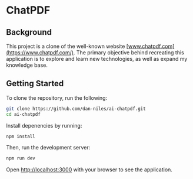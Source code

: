 # ChatPDF

## Background

This project is a clone of the well-known website [www.chatpdf.com](https://www.chatpdf.com/). The primary objective behind recreating this application is to explore and learn new technologies, as well as expand my knowledge base.

## Getting Started

To clone the repository, run the following:

```bash
git clone https://github.com/dan-niles/ai-chatpdf.git
cd ai-chatpdf
```

Install depenencies by running:

```bash
npm install
```

Then, run the development server:

```bash
npm run dev
```

Open [http://localhost:3000](http://localhost:3000) with your browser to see the application.
